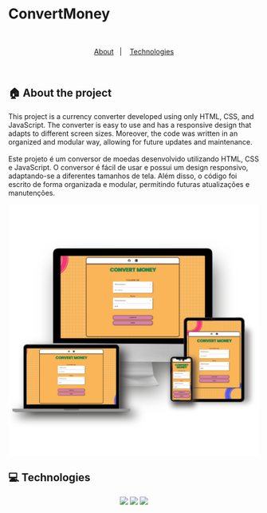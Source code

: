 # ConvertMoney
<br>

<p align="center">
  <a href="#house-About-the-project">About</a>&nbsp;&nbsp;&nbsp;|&nbsp;&nbsp;&nbsp;
  <a href="#computer-Technologies">Technologies</a>
</p>

<br>

## :house: About the project

This project is a currency converter developed using only HTML, CSS, and JavaScript.
The converter is easy to use and has a responsive design that adapts to different screen sizes.
Moreover, the code was written in an organized and modular way, allowing for future updates and maintenance.
<br><br>
Este projeto é um conversor de moedas desenvolvido utilizando HTML, CSS e JavaScript.
O conversor é fácil de usar e possui um design responsivo, adaptando-se a diferentes tamanhos de tela.
Além disso, o código foi escrito de forma organizada e modular, permitindo futuras atualizações e manutenções.

<p align="center">
  <img src="./assets/img/Mockup.png" width="550"d style="display: block; margin: 0 auto;">
</p>

## :computer: Technologies 

<div>
<p align="center">
  <img src="https://img.shields.io/badge/HTML5-E34F26?style=for-the-badge&logo=html5&logoColor=white" height="22px">

  <img src="https://img.shields.io/badge/CSS3-1572B6?style=for-the-badge&logo=css3&logoColor=white" height="22px">

  <img src="https://img.shields.io/badge/JavaScript-F7DF1E?style=for-the-badge&logo=javascript&logoColor=black" height="22px">
</p>
</div>
